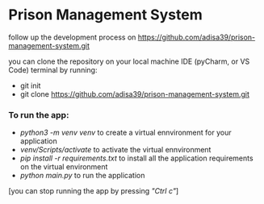 # Prison Management System
follow up the development process on https://github.com/adisa39/prison-management-system.git

you can clone the repository on your local machine IDE (pyCharm, or VS Code) terminal by running:
- git init
- git clone https://github.com/adisa39/prison-management-system.git

### To run the app:
- *python3 -m venv venv* to create a virtual ennvironment for your application
- *venv/Scripts/activate* to activate the virtual ennvironment
- *pip install -r requirements.txt* to install all the application requirements on the virtual environment
- *python main.py* to run the application

[you can stop running the app by pressing *"Ctrl c"*]
